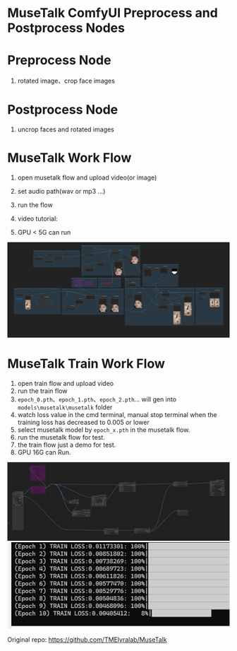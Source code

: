 

# MuseTalk ComfyUI Preprocess and Postprocess Nodes

# Preprocess Node
1. rotated image、crop face images

# Postprocess Node
1. uncrop faces and rotated images


# MuseTalk Work Flow
1. open musetalk flow and upload video(or image)
2. set audio path(wav or mp3 ...)
3. run the flow
4. video tutorial: 

5. GPU < 5G can run

![image](./workflow/sampleimage.png)

# MuseTalk Train Work Flow
1. open train flow and upload video
2. run the train flow
3. `epoch_0.pth`、`epoch_1.pth`、`epoch_2.pth`... will gen into `models\musetalk\musetalk` folder
4. watch loss value in the cmd terminal, manual stop terminal when the training loss has decreased to 0.005 or lower
5. select musetalk model by `epoch_x.pth` in the musetalk flow.
6. run the musetalk flow for test.
7. the train flow just a demo for test.
8. GPU 16G can Run.

![image](./workflow/train.png)
![image](./workflow/trainsample.png)


Original repo:
https://github.com/TMElyralab/MuseTalk